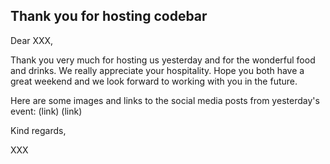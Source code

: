 ## Thank you for hosting codebar

Dear XXX,

Thank you very much for hosting us yesterday and for the wonderful food and drinks. We really appreciate your hospitality. Hope you both have a great weekend and we look forward to working with you in the future.

Here are some images and links to the social media posts from yesterday's event:
(link)
(link)

Kind regards,

XXX
